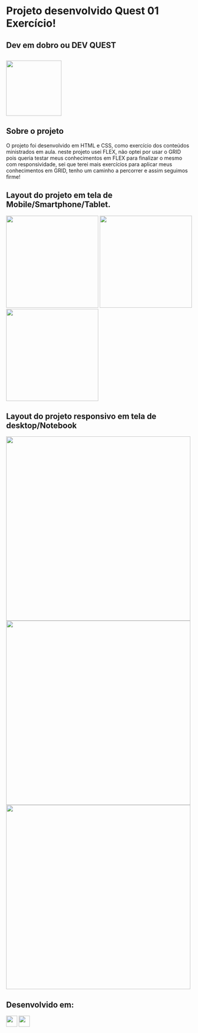 # Projeto desenvolvido Quest 01 Exercício!

## Dev em dobro ou DEV QUEST
## <a href="https://devemdobro.com" target="_blank"><img src="https://github.com/HumbertoFox/repository/assets/126817628/1803ecea-17e3-4e3f-9022-3c919f72a5fc" width="150px" target="_blank"/></a>

## Sobre o projeto
<p>O projeto foi desenvolvido em HTML e CSS, como exercício dos conteúdos ministrados em aula. neste projeto usei FLEX, não optei por usar o GRID pois queria testar meus conhecimentos em FLEX 
  para finalizar o mesmo com responsividade, sei que terei mais exercícios para aplicar meus conhecimentos em GRID, tenho um caminho a percorrer e assim seguimos firme!</p>

## Layout do projeto em tela de Mobile/Smartphone/Tablet.

<img src="https://github.com/HumbertoFox/repository/assets/126817628/219baf81-a553-438b-88b1-a02fb3b66161" width="250px"/>
<img src="https://github.com/HumbertoFox/repository/assets/126817628/99a746ea-614b-49a3-bd05-cc5998d52cd6" width="250px"/>
<img src="https://github.com/HumbertoFox/repository/assets/126817628/ec77f9bb-0cb3-42e8-8d42-d25c7ad805c6" width="250px"/>

## Layout do projeto responsivo em tela de desktop/Notebook

<img src="https://github.com/HumbertoFox/repository/assets/126817628/a8c0a49f-ff30-4919-b29e-eb7325d895f3" width="500px"/>
<img src="https://github.com/HumbertoFox/repository/assets/126817628/a4a3985d-c083-48f3-8443-fd706c43239a" width="500px"/>
<img src="https://github.com/HumbertoFox/repository/assets/126817628/0d62be63-516c-43e0-b40a-c94703773fb9" width="500px"/>

## Desenvolvido em:
<div>
  <img src="https://cdn.jsdelivr.net/gh/devicons/devicon/icons/html5/html5-original.svg" width="30px"/>
  <img src="https://cdn.jsdelivr.net/gh/devicons/devicon/icons/css3/css3-original.svg" width="30px"/>
</div>
